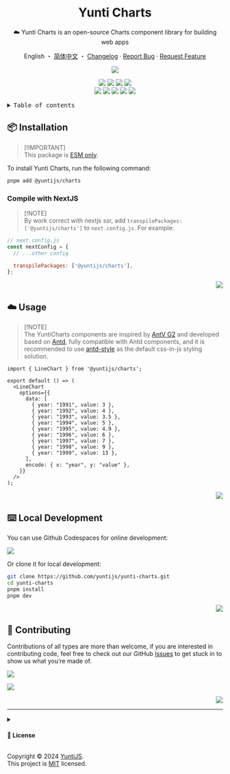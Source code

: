 <a name="readme-top"></a>

<div align="center">

<h1>Yunti Charts</h1>

☁️ Yunti Charts is an open-source Charts component library for building web apps

English ・ [简体中文](./README.zh-CN.md) ・ [Changelog](./CHANGELOG.md) · [Report Bug][github-issues-link] · [Request Feature][github-issues-link]

<!-- SHIELD GROUP -->

[![][npm-release-shield]][npm-release-link]

<!-- [![][vercel-shield]][vercel-link] -->

[![][npm-downloads-shield]][npm-downloads-link]
[![][github-releasedate-shield]][github-releasedate-link]
[![][github-action-test-shield]][github-action-test-link]
[![][github-action-release-shield]][github-action-release-link]<br/>
[![][github-contributors-shield]][github-contributors-link]
[![][github-forks-shield]][github-forks-link]
[![][github-stars-shield]][github-stars-link]
[![][github-issues-shield]][github-issues-link]
[![][github-license-shield]][github-license-link]

<!-- [![][banner]][vercel-link] -->

</div>

<details>
<summary><kbd>Table of contents</kbd></summary>

#### TOC

- [📦 Installation](#-installation)
  - [Compile with NextJS](#compile-with-nextjs)
- [☁️ Usage](#️-usage)
- [⌨️ Local Development](#️-local-development)
- [🤝 Contributing](#-contributing)

####

</details>

## 📦 Installation

> \[!IMPORTANT]\
> This package is [ESM only](https://gist.github.com/sindresorhus/a39789f98801d908bbc7ff3ecc99d99c).

To install Yunti Charts, run the following command:

```bash
pnpm add @yuntijs/charts
```

### Compile with NextJS

> \[!NOTE]\
> By work correct with nextjs ssr, add `transpilePackages: ['@yuntijs/charts']` to `next.config.js`. For example:

```js
// next.config.js
const nextConfig = {
  // ...other config

  transpilePackages: ['@yuntijs/charts'],
};
```

<div align="right">

[![][back-to-top]](#readme-top)

</div>

## ☁️ Usage

> \[!NOTE]\
> The YuntiCharts components are inspired by [AntV G2](https://g2.antv.antgroup.com/) and developed based on [Antd](https://ant.design/components/overview/), fully compatible with Antd components,
> and it is recommended to use [antd-style](https://ant-design.github.io/antd-style/) as the default css-in-js styling solution.

```tsx
import { LineChart } from '@yuntijs/charts';

export default () => (
  <LineChart
    options={{
      data: [
        { year: "1991", value: 3 },
        { year: "1992", value: 4 },
        { year: "1993", value: 3.5 },
        { year: "1994", value: 5 },
        { year: "1995", value: 4.9 },
        { year: "1996", value: 6 },
        { year: "1997", value: 7 },
        { year: "1998", value: 9 },
        { year: "1999", value: 13 },
      ],
      encode: { x: "year", y: "value" },
    }} 
  />
);
```

<div align="right">

[![][back-to-top]](#readme-top)

</div>

## ⌨️ Local Development

You can use Github Codespaces for online development:

[![][codespaces-shield]][codespaces-link]

Or clone it for local development:

```bash
git clone https://github.com/yuntijs/yunti-charts.git
cd yunti-charts
pnpm install
pnpm dev
```

<div align="right">

[![][back-to-top]](#readme-top)

</div>

## 🤝 Contributing

Contributions of all types are more than welcome, if you are interested in contributing code, feel free to check out our GitHub [Issues][github-issues-link] to get stuck in to show us what you’re made of.

[![][pr-welcome-shield]][pr-welcome-link]

[![][contributors-contrib]][contributors-link]

<div align="right">

[![][back-to-top]](#readme-top)

</div>

---

<details><summary><h4>📝 License</h4></summary>

[![][fossa-license-shield]][fossa-license-link]

</details>

Copyright © 2024 [YuntiJS][profile-link]. <br />
This project is [MIT](./LICENSE) licensed.

<!-- LINK GROUP -->

<!-- [vercel-link]: https://ui.yuntijs.com -->

[back-to-top]: https://img.shields.io/badge/-BACK_TO_TOP-151515?style=flat-square
[codespaces-link]: https://codespaces.new/yuntijs/yunti-charts
[codespaces-shield]: https://github.com/codespaces/badge.svg
[contributors-contrib]: https://contrib.rocks/image?repo=yuntijs/yunti-charts
[contributors-link]: https://github.com/yuntijs/yunti-charts/graphs/contributors
[fossa-license-link]: https://app.fossa.com/projects/git%2Bgithub.com%2Fyuntijs%2Fyunti-charts
[fossa-license-shield]: https://app.fossa.com/api/projects/git%2Bgithub.com%2Fyuntijs%2Fyunti-charts.svg?type=large
[github-action-release-link]: https://github.com/actions/workflows/yuntijs/yunti-charts/release.yml
[github-action-release-shield]: https://img.shields.io/github/actions/workflow/status/yuntijs/yunti-charts/release.yml?label=release&labelColor=black&logo=githubactions&logoColor=white&style=flat-square
[github-action-test-link]: https://github.com/actions/workflows/yuntijs/yunti-charts/test.yml
[github-action-test-shield]: https://img.shields.io/github/actions/workflow/status/yuntijs/yunti-charts/test.yml?label=test&labelColor=black&logo=githubactions&logoColor=white&style=flat-square
[github-contributors-link]: https://github.com/yuntijs/yunti-charts/graphs/contributors
[github-contributors-shield]: https://img.shields.io/github/contributors/yuntijs/yunti-charts?color=c4f042&labelColor=black&style=flat-square
[github-forks-link]: https://github.com/yuntijs/yunti-charts/network/members
[github-forks-shield]: https://img.shields.io/github/forks/yuntijs/yunti-charts?color=8ae8ff&labelColor=black&style=flat-square
[github-issues-link]: https://github.com/yuntijs/yunti-charts/issues
[github-issues-shield]: https://img.shields.io/github/issues/yuntijs/yunti-charts?color=ff80eb&labelColor=black&style=flat-square
[github-license-link]: https://github.com/yuntijs/yunti-charts/blob/master/LICENSE
[github-license-shield]: https://img.shields.io/github/license/yuntijs/yunti-charts?color=white&labelColor=black&style=flat-square
[github-releasedate-link]: https://github.com/yuntijs/yunti-charts/releases
[github-releasedate-shield]: https://img.shields.io/github/release-date/yuntijs/yunti-charts?labelColor=black&style=flat-square
[github-stars-link]: https://github.com/yuntijs/yunti-charts/network/stargazers
[github-stars-shield]: https://img.shields.io/github/stars/yuntijs/yunti-charts?color=ffcb47&labelColor=black&style=flat-square
[npm-downloads-link]: https://www.npmjs.com/package/@yuntijs/charts
[npm-downloads-shield]: https://img.shields.io/npm/dt/@yuntijs/charts?labelColor=black&style=flat-square
[npm-release-link]: https://www.npmjs.com/package/@yuntijs/charts
[npm-release-shield]: https://img.shields.io/npm/v/@yuntijs/charts?color=369eff&labelColor=black&logo=npm&logoColor=white&style=flat-square
[pr-welcome-link]: https://github.com/yuntijs/yunti-charts/pulls
[pr-welcome-shield]: https://img.shields.io/badge/☁️_pr_welcome-%E2%86%92-ffcb47?labelColor=black&style=for-the-badge
[profile-link]: https://github.com/yuntijs

